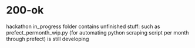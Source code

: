 # 200-ok
hackathon
in_progress folder contains unfinished stuff: such as prefect_permonth_wip.py (for automating python scraping script per month through prefect) is still developing
